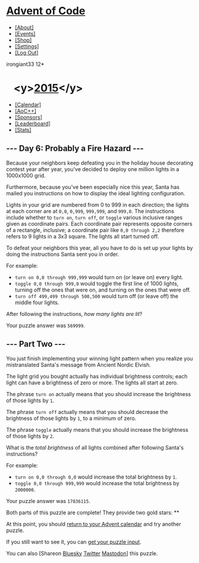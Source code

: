 # [Advent of Code](/)

-   [\[About\]](/2015/about)
-   [\[Events\]](/2015/events)
-   <a href="https://cottonbureau.com/people/advent-of-code"
    target="_blank">[Shop]</a>
-   [\[Settings\]](/2015/settings)
-   [\[Log Out\]](/2015/auth/logout)

irongiant33 <span class="star-count">12\*</span>

#    <span class="title-event-wrap">&lt;y&gt;</span>[2015](/2015)<span class="title-event-wrap">&lt;/y&gt;</span>

-   [\[Calendar\]](/2015)
-   [\[AoC++\]](/2015/support)
-   [\[Sponsors\]](/2015/sponsors)
-   [\[Leaderboard\]](/2015/leaderboard)
-   [\[Stats\]](/2015/stats)

## --- Day 6: Probably a Fire Hazard ---

Because your neighbors keep defeating you in the holiday house
decorating contest year after year, you've decided to deploy one million
lights in a
<span title="Hey, be glad I'm not asking for the resistance between two points!">1000x1000
grid</span>.

Furthermore, because you've been especially nice this year, Santa has
mailed you instructions on how to display the ideal lighting
configuration.

Lights in your grid are numbered from 0 to 999 in each direction; the
lights at each corner are at `0,0`, `0,999`, `999,999`, and `999,0`. The
instructions include whether to `turn on`, `turn off`, or `toggle`
various inclusive ranges given as coordinate pairs. Each coordinate pair
represents opposite corners of a rectangle, inclusive; a coordinate pair
like `0,0 through 2,2` therefore refers to 9 lights in a 3x3 square. The
lights all start turned off.

To defeat your neighbors this year, all you have to do is set up your
lights by doing the instructions Santa sent you in order.

For example:

-   `turn on 0,0 through 999,999` would turn on (or leave on) every
    light.
-   `toggle 0,0 through 999,0` would toggle the first line of 1000
    lights, turning off the ones that were on, and turning on the ones
    that were off.
-   `turn off 499,499 through 500,500` would turn off (or leave off) the
    middle four lights.

After following the instructions, *how many lights are lit*?

Your puzzle answer was `569999`.

## --- Part Two ---

You just finish implementing your winning light pattern when you realize
you mistranslated Santa's message from Ancient Nordic Elvish.

The light grid you bought actually has individual brightness controls;
each light can have a brightness of zero or more. The lights all start
at zero.

The phrase `turn on` actually means that you should increase the
brightness of those lights by `1`.

The phrase `turn off` actually means that you should decrease the
brightness of those lights by `1`, to a minimum of zero.

The phrase `toggle` actually means that you should increase the
brightness of those lights by `2`.

What is the *total brightness* of all lights combined after following
Santa's instructions?

For example:

-   `turn on 0,0 through 0,0` would increase the total brightness by
    `1`.
-   `toggle 0,0 through 999,999` would increase the total brightness by
    `2000000`.

Your puzzle answer was `17836115`.

Both parts of this puzzle are complete! They provide two gold stars:
\*\*

At this point, you should [return to your Advent calendar](/2015) and
try another puzzle.

If you still want to see it, you can
<a href="6/input" target="_blank">get your puzzle input</a>.

You can also <span class="share">\[Share<span class="share-content">on
<a
href="https://bsky.app/intent/compose?text=I%27ve+completed+%22Probably+a+Fire+Hazard%22+%2D+Day+6+%2D+Advent+of+Code+2015+%23AdventOfCode+https%3A%2F%2Fadventofcode%2Ecom%2F2015%2Fday%2F6"
target="_blank">Bluesky</a> <a
href="https://twitter.com/intent/tweet?text=I%27ve+completed+%22Probably+a+Fire+Hazard%22+%2D+Day+6+%2D+Advent+of+Code+2015&amp;url=https%3A%2F%2Fadventofcode%2Ecom%2F2015%2Fday%2F6&amp;related=ericwastl&amp;hashtags=AdventOfCode"
target="_blank">Twitter</a> <a href="javascript:void(0);"
onclick="var ms; try{ms=localStorage.getItem(&#39;mastodon.server&#39;)}finally{} if(typeof ms!==&#39;string&#39;)ms=&#39;&#39;; ms=prompt(&#39;Mastodon Server?&#39;,ms); if(typeof ms===&#39;string&#39; &amp;&amp; ms.length){this.href=&#39;https://&#39;+ms+&#39;/share?text=I%27ve+completed+%22Probably+a+Fire+Hazard%22+%2D+Day+6+%2D+Advent+of+Code+2015+%23AdventOfCode+https%3A%2F%2Fadventofcode%2Ecom%2F2015%2Fday%2F6&#39;;try{localStorage.setItem(&#39;mastodon.server&#39;,ms);}finally{}}else{return false;}"
target="_blank">Mastodon</a></span>\]</span> this puzzle.
